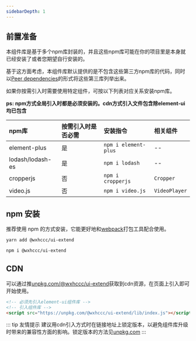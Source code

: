 ```yaml
---
sidebarDepth: 1
---
```


## 前置准备

本组件库是基于多个npm库封装的，并且这些npm库可能在你的项目里是本身就已经安装了或者您期望自行安装的。

基于这方面考虑，本组件库默认提供的是不包含这些第三方npm库的代码，同时以[Peer dependencies](https://docs.npmjs.com/files/package.json#peerdependencies)的形式将这些第三库列举出来。

如果你按需引入时需要使用特定组件，可按以下列表对应关系安装npm库。 

**ps: npm方式全局引入时都是必须安装的。cdn方式引入文件包含除element-ui均已包含**

| npm库      | 按需引入时是否必需 | 安装指令              | 相关组件      |
| :--------- | :----------------- | :-------------------- | :------------ |
| element-plus | 是                 | `npm i element-plus` | --            |
| lodash/lodash-es     | 是                 | `npm i lodash`     | --            |
| cropperjs  | 否                 | `npm i cropperjs`  | `Cropper`     |
| video.js   | 否                 | `npm i video.js`   | `VideoPlayer` |


## npm 安装

推荐使用 npm 的方式安装，它能更好地和[webpack](https://webpack.js.org)打包工具配合使用。


<CodeGroup>
  <CodeGroupItem title="YARN" active>

```bash
yarn add @wxhccc/ui-extend
```

  </CodeGroupItem>
  <CodeGroupItem title="NPM" >

```bash
npm i @wxhccc/ui-extend
```

  </CodeGroupItem>
</CodeGroup>

## CDN

可以通过推[unpkg.com/@wxhccc/ui-extend](https://unpkg.com/@wxhccc/ui-extend)获取到cdn资源，在页面上引入即可开始使用。

``` html
<!-- 必须先引入element-ui组件库 -->
<!-- 引入组件库 -->
<script src="https://unpkg.com/@wxhccc/ui-extend/lib/index.js"></script>
```

::: tip 友情提示
建议用cdn引入方式时在链接地址上锁定版本，以避免组件库升级时带来的兼容性方面的影响。锁定版本的方法见[unpkg.com](https://unpkg.com.vue)
:::
